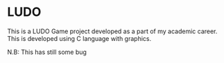 # LUDO
This is a LUDO Game project developed as a part of my academic career.
This is developed using C language with graphics.

N.B: This has still some bug